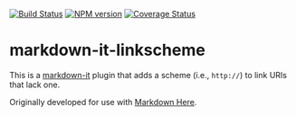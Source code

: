 [![Build Status](https://travis-ci.org/adam-p/markdown-it-linkscheme.svg?branch=master)](https://travis-ci.org/adam-p/markdown-it-linkscheme)
[![NPM version](https://img.shields.io/npm/v/markdown-it-footnote.svg?style=flat)](https://www.npmjs.org/package/markdown-it-footnote)
[![Coverage Status](https://coveralls.io/repos/adam-p/markdown-it-linkscheme/badge.svg?branch=master)](https://coveralls.io/r/adam-p/markdown-it-linkscheme?branch=master)


# markdown-it-linkscheme

This is a [markdown-it](https://github.com/markdown-it/markdown-it) plugin that adds a scheme (i.e., `http://`) to link URIs that lack one.

Originally developed for use with [Markdown Here](https://github.com/adam-p/markdown-here).
